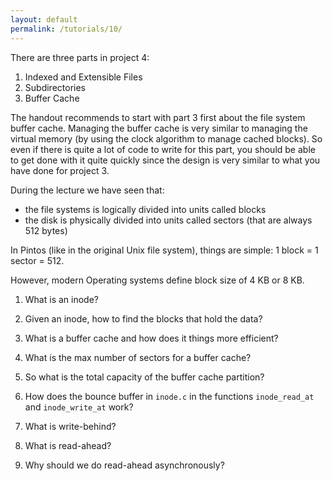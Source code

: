 ```yaml
---
layout: default
permalink: /tutorials/10/
---
```


There are three parts in project 4:

1. Indexed and Extensible Files
2. Subdirectories
3. Buffer Cache

The handout recommends to start with part 3 first about the file system buffer cache. Managing the buffer cache is very similar to managing the virtual memory (by using the clock algorithm to manage cached blocks). So even if there is quite a lot of code to write for this part, you should be able to get done with it quite quickly since the design is very similar to what you have done for project 3.

During the lecture we have seen that:
- the file systems is logically divided into units called blocks
- the disk is physically divided into units called sectors (that are always 512 bytes) 

In Pintos (like in the original Unix file system), things are simple: 1 block = 1 sector = 512.

However, modern Operating systems define block size of 4 KB or 8 KB. 

1. What is an inode?

2. Given an inode, how to find the blocks that hold the data? 

3. What is a buffer cache and how does it things more efficient?

4. What is the max number of sectors for a buffer cache?

5. So what is the total capacity of the buffer cache partition? 

6. How does the bounce buffer in `inode.c` in the functions `inode_read_at` and `inode_write_at` work?

7. What is write-behind?

8. What is read-ahead?

9. Why should we do read-ahead asynchronously?